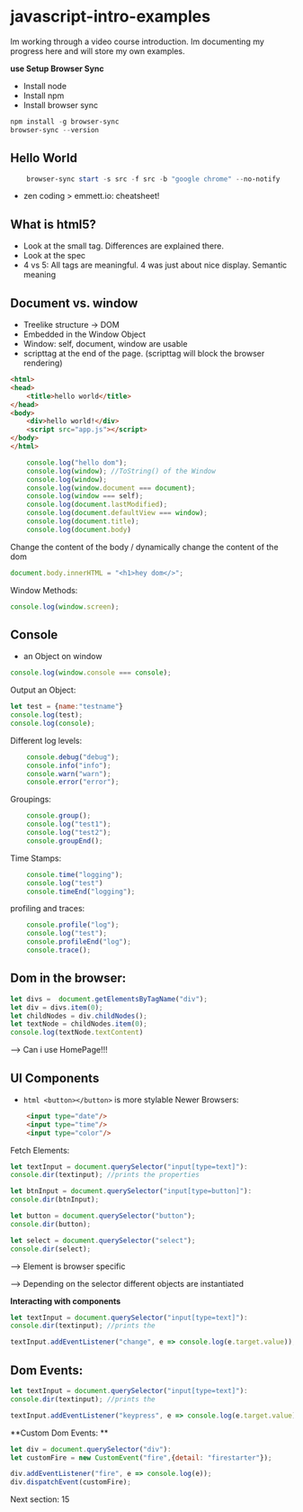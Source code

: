 # javascript-intro-examples
Im working through a video course introduction. Im documenting my progress here and will store my own examples.

**use Setup Browser Sync**
* Install node
* Install npm
* Install browser sync

```powershell 
npm install -g browser-sync
browser-sync --version
```

## Hello World
```powershell
    browser-sync start -s src -f src -b "google chrome" --no-notify
```

* zen coding > emmett.io: cheatsheet! 

## What is html5? 
- Look at the small tag. Differences are explained there. 
- Look at the spec
- 4 vs 5: All tags are meaningful. 4 was just about nice display. Semantic meaning

## Document vs. window

- Treelike structure -> DOM
- Embedded in the Window Object
- Window: self, document, window are usable 
- scripttag at the end of the page. (scripttag will block the browser rendering)

```html
<html>
<head>
    <title>hello world</title>
</head>
<body>
    <div>hello world!</div>
    <script src="app.js"></script>
</body>
</html>
```

```javascript
    console.log("hello dom"); 
    console.log(window); //ToString() of the Window
    console.log(window);
    console.log(window.document === document);
    console.log(window === self);
    console.log(document.lastModified);
    console.log(document.defaultView === window);
    console.log(document.title);
    console.log(document.body)
```

Change the content of the body / dynamically change the content of the dom

```javascript
document.body.innerHTML = "<h1>hey dom</>";
```

Window Methods: 
```javascript
console.log(window.screen);
```

## Console 

* an Object on window
```javascript
console.log(window.console === console);
```

Output an Object:
```javascript
let test = {name:"testname"}
console.log(test);
console.log(console);
```

Different log levels: 
```javascript
    console.debug("debug");
    console.info("info");
    console.warn("warn");
    console.error("error");
```
Groupings:
```javascript
    console.group();
    console.log("test1");
    console.log("test2");
    console.groupEnd();
```

Time Stamps:
```javascript
    console.time("logging");
    console.log("test")
    console.timeEnd("logging");
```

profiling and traces:
```javascript
    console.profile("log");
    console.log("test");
    console.profileEnd("log");
    console.trace();
```

## Dom in the browser: 

```javascript
let divs =  document.getElementsByTagName("div");
let div = divs.item(0);
let childNodes = div.childNodes();
let textNode = childNodes.item(0);
console.log(textNode.textContent)
```

--> Can i use HomePage!!! 

## UI Components

* ```html <button></button>``` is more stylable
Newer Browsers: 

```html 
    <input type="date"/>
    <input type="time"/>
    <input type="color"/>
```

Fetch Elements:

```javascript
let textInput = document.querySelector("input[type=text]"):
console.dir(textinput); //prints the properties

let btnInput = document.querySelector("input[type=button]"):
console.dir(btnInput); 

let button = document.querySelector("button"); 
console.dir(button);

let select = document.querySelector("select"); 
console.dir(select);
```

--> Element is browser specific

--> Depending on the selector different objects are instantiated

**Interacting with components**

```javascript
let textInput = document.querySelector("input[type=text]"):
console.dir(textinput); //prints the 

textInput.addEventListener("change", e => console.log(e.target.value));

```

## Dom Events:
```javascript
let textInput = document.querySelector("input[type=text]"):
console.dir(textinput); //prints the 

textInput.addEventListener("keypress", e => console.log(e.target.value));
```

**Custom Dom Events: **
```javascript
let div = document.querySelector("div"):
let customFire = new CustomEvent("fire",{detail: "firestarter"});

div.addEventListener("fire", e => console.log(e));
div.dispatchEvent(customFire);

```

Next section: 15
